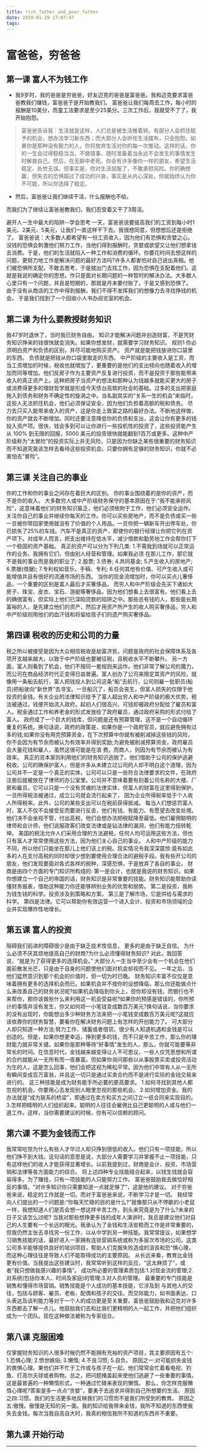 ```yaml
---
title: rich_father_and_poor_father
date: 2020-01-29 17:07:47
tags:
---
```

# 富爸爸，穷爸爸
## 第一课 富人不为钱工作
* 我9岁时，我的爸爸是穷爸爸，好友迈克的爸爸是富爸爸。我和迈克要求富爸爸教我们赚钱，富爸爸于是开始教我们。
    富爸爸让我们每周去工作，每小时的报酬是10美分，而童工法要求是至少25美分。三次工作后，我就受不了了，我开始抱怨。
> 富爸爸告诉我：生活就是这样，人们总是被生活推着转。有部分人会抓住赋予的机会，想办法学习新东西；而大部分人会听任生活摆布，只会抱怨。如果你是那种没有毅力的人，你将放弃生活对你的每一次推动。这样的话，你的一生会过得稳稳当当，不做错事、随时准备着当永远不会发生的事情发生时解救自己，然后，在无聊中老死。你会有许多像你一样的朋友，希望生活稳定、处世无误。但事实是，你对生活屈服了，不敢承担风险。你的确想赢，但失去的恐惧超过了成功的兴奋，事实是从内心深处，你就始终认为你不可能，所以你选择了稳定。
* 然后，富爸爸让我们继续干活，什么报酬也不给。


而我们为了继续让富爸爸教我们，我们忍受着又干了3周活。

避开人一生中最大的陷阱--学会思考
一天，富爸爸说要提高我们的工资到每小时1美元、2美元、5美元，让我们一直这样干下去。我很想同意，但想想后还是拒绝了。
富爸爸说：大多数人都希望有一份工资收入，因为他们有恐惧和贪婪之心。没钱的恐惧会刺激他们努力工作，当他们得到报酬时，贪婪或欲望又让他们想拿钱去消费。于是，他们的生活就陷入一种工作和消费的循环。你要花时间去想这样的问题，更努力地工作是解决问题的最好方法吗?许多人都害怕对自己说出真相。他们被恐惧所支配，不敢去思考，于是就出门去找工作，因为恐惧在支配着他们。这就是我说的确定你的思想。作只是面对长期问题的一种暂时的解决办法。大多数人心里只有一个问题，并且是短期的，那就是月末要付账了，于是又感到恐惧了。
由于没有从商店的工作中得到报酬，我们不得不发挥我们的想像力去寻找挣钱的机会。
于是我们找到了一个回收小人书办阅览室的机会。


## 第二课 为什么要教授财务知识
我47岁时退休了，当时我已财务自由。
知识才能解决问题并创造财富，不是凭财务知识挣来的钱很快就会消失。如果你想发财，就需要学习财务知识。
规则1 你必须明白资产和负债的区别，并尽可能地购买资产。
资产就是能把钱放进你口袋里的东西。
负债就是把钱从你口袋里取走的东西。
中产阶级的主要收入是工资，而当工资增加的时候，税收也就增加了，更重要的是他们的支出倾向也随着收入的增加而同等增加。他们反房子作为主要资产反复进行投资，而不是投资于那些能带来收入的真正资产上。这种把房子当资产的想法和那种认为钱越多就能买更大的房子或消费得更多的理财哲学就是形成今天债台高筑的社会的基础。过多的支出把家庭拖入到债务和财务不确定性的旋涡之中。当名副其实的“关系一生的机会”来临时，这些人无法抓住机会，他们必须保证安全，因为他们负担着高额的税和债务。
尽力去只买入能带来收入的资产，这是你走上致富之路的最好办法。不断地这样做，你的资产就会不断增加。同时还要注意降低你的负债和支出，这会让你有更多的钱投入资产项。很快，钱会多到可以让你进行一些投机性的投资了，这些投资能产生从 100% 到无限的回报，5000 美元的投资很快就能翻到1百万或更多。这种中产阶级称为“太冒险”的投资实际上并无风险，只是因为你缺乏某些很重要的财务知识而不知道究竟该怎样去看待这些投资机会。只要你拥有足够的财务知识，你就不必害怕去“冒险”。

## 第三课 关注自己的事业
你的工作和你的事业之间存在着巨大的区别。
你的事业围绕着的是你的资产，而不是你的收入。
大多数穷人或中产阶级财务保守的基本原因在于:“我不能承担风险”，这意味着他们的财务知识匾乏，他们必须依附于工作，他们必须安全运作。
关注你自己的事业并继续你每天的工作。你可以买些房地产，而不是负债或买一些一旦被你带回家使用就没有了价值的个人用品。一旦你把一辆新车开出停车处，你已损失了25%的车钱。汽车不是真正的资产，即使你的银行经理让你把它列在资产项下。对成年人而言，把支出维持在低水平，减少借款和勤劳地工作会帮你打下一个稳固的资产基础。
真正的资产可以分为下列几类:
1.不需我到场就可以正常运作的业务。我拥有它们，但由别人经营和管理。如果我必须 在那儿工作，那它就不是我的事业而是我的职业了;
2.股票;
3.债券;
4.共同基金;
5.产生收入的房地产;
6.票据(借据);
7.专利权如音乐、手稿、专利; 8.任何其他有价值、可产生收入或可能增值并且有很好的流通市场的东西。
当你的现金流增加时，你可以买点儿奢侈品，一个重要的区别是富人最后才买奢侈品， 而穷人和中产阶级会先买下诸如大房子、珠宝、皮衣、宝石、游艇等奢侈品，因为他们想看上去很富有。他们看上去的确很富有，但实际上他们已深陷贷款的陷阱之中。那些总有钱的人，那些能长期富裕的人，是先建立他们的资产，然后才用资产所产生的收人购买奢侈品，穷人和中产阶级则用他们的血汗钱和将留给孩子们的遗产购买奢侈品。

## 第四课 税收的历史和公司的力量
税之所以被接受是因为大众相信税收是劫富济贫。问题是政府的社会保障体系及各项开支越来越大，以致于中产阶级也要被征税，且税收水平不断攀升。
另一方面，富人则看到了机会，他们不按同一套规则来运作。他们非常了解公司的魔力，而公司在商品经济时代正变得日益普遍。富人创办了公司来限定其资产的风险，就像用一条船去航行，富人把钱投人到公司这条“船”去航行，公司则雇一批职员(船员)把船驶向“新世界”去寻宝。一旦船沉了，船员会丧生，但富人损失的仅限于他投资的金钱。有关企业的法律知识给予了富人超出穷人和中产阶级的极大优势。税法被通过，钱便开始流入政府。起初人们很高兴，可钱却被政府分配给了雇员和富人。税金通过工作和养老金的形式发放给了政府雇员，通过政府采购的形式付给了富人。
政府成了一个巨大的钱库，但问题是还有预算管理，这不是一个自动循环重复的系统。换句话说，政府的政策是，如果你是一个政府官员，就应避免拥有过多的钱;如果你没有用完预算资金，在下次预算中你就有被削减掉这些钱的风险，你不会因为有节余而被认为有效率并得到奖励;为避免被削减预算资金，政府雇员会大量花钱和雇人，虽然这很可能是在浪 费。而商人，则因为有节余而被认为有效率。
真正的资本家则利用他们的财务知识逃脱了。他们借助于公司的保护逃避税收。公司的确保护富人，但是许多从未建立过公司的人却不明白这个道理，因为公司并不一定是一个真正的实体，公司可以只是一些符合法律要求的文件，在政府注册后就被放在了律师的办公室里。公司并不意味着要有刻着公司名称的大楼、厂房和雇员，它可以只是一个没有灵魂的法律实体，但富人的财富在这里得到保护。一旦所得税法被通过，成立公司就会流行起来了， 因为企业所得税率低于个人收人所得税率。此外，公司的某些支出可以在税前获得抵减。
每当人们想惩罚富人时，富人不仅不会接受反而要进行反击，他们有钱、有能力、有愿望去改变处境。他们决不会坐视不管，付出高税，他们会想办法把税赋降至最低。他们雇佣聪明的律师和会计师，他们说服政客们改变法律或是钻法律的漏洞，他们有能力扭转乾坤。 美国的税法允许人们采用合理的方法避税，任何人均可运用这些方法，但也只有富人才常常使用这些方法，因为他们关心自己的事业。
人和中产阶级的能力不同，所以他们只能坐在那儿上他们该上的税。现实情况令我深深震惊:竟有如此多的人在支付高税的同时却很少想到要使用合理合法的避税手段。我有些开公司的朋友，他们发现要面对各式各样的税种，深感恐惧，于是放弃了各自的事业。
财商是由四个方面的专门知识所构成的:
第一是会计，也就是我说的财务知识。如果你想建立一个自己的帝国的话，财务知识是非常重要的技能。财务知识能帮助你读懂财务报表，借助这种能力你还能够辨别业务的优势和弱势。
第二是投资，我称为钱生钱的科学。投资涉及到策略和方案。
第三是了解市场，它是供给与需求的科学。
第四是法律。它可以帮助你有效运营一个进入会计、投资和市场领域的企业并实现爆炸性地增长。


## 第五课 富人的投资
阻碍我们前进的障碍很少是由于缺乏技术性信息， 更多的是由于缺乏自信。
为什么必须不厌其烦地提高自己的财商?为什么必须懂得财务知识? 对此，我回答说，“就是为了获得更多的选择机会。”
大部分人一生当中至少会有一个机会在他们面前散发光芒，只是由于自身的问题使他们面对机会却视而不见。 一年之后，当他们猛然意识到那个机会的价值时，但一切为时已晚。
财务知识丰富不仅仅是意味着拥有更多的选择机会而已。如果机会并不按你的设想降临，那么你还能做点什么来改善自己的财务状况呢?如果机会降临到你头上，但你却没有钱，而银行也不来帮你，那你该做些什么来利用这一机会受益呢?如果你的预感是错误的，你所预计的事情并没有发生，你又如何将一小笔钱变成数百万美元?换句话说，当你要求的没有出现时，你能想出多少种财务方法来把一小笔钱变成数百万美元呢?这就应该依靠你的财务智慧，要看你在解决财务问题上有怎样的开创能力了。
可大部分人却只知道一种方法:努力工作、储蓄或者借贷。很少有人知道机遇和金钱是可以创造的。但是，如果你想更幸运，挣到更多的钱，而不只是辛苦工作，那么你的理财能力就非常关键。如果你是那种等待“好事情”发生的人，那么，你就可能要等非常长的时间。在信息时代，金钱越来越变得让人不可思议，一些人仅凭思想和所谓的合约就能从一无所有而一夜暴富。但如果你询问那些以从事股票买卖或投资活动为生的人，这是怎么回事，他们会把这视为稀松平常。因为他们中常有人从一无所有瞬间变成百万富翁，并且这一切只是通过买卖合约而不是进行实际的金钱交易来进行的。
这三种技能是成为财务能手所必要的更高要求。
1.如何寻找到其他人都忽视的机会。你要用心去发现别人眼里忽视的那些机会。
2.如何增加资金。我的办法就是“成为联系的桥梁”，即通过在卖方和买方之间订立一纸合同来实现目的。
3.怎样把精明的人们组织起来。聪明的人往往会雇佣比自己更聪明的人或与他们一道工作。这样，当你需要建议的时候，你有可以信赖的顾问。

## 第六课 不要为金钱而工作
我常常吃惊为什么有些人才华过人却只挣到很低的收入。他们只有一项技能，所以他们挣不到大钱。这句话的意思是说，大部分人需要学习并掌握不止一项技能，只有这样他们的收人才能获得显著增长。以前我提到过，财商是会计、投资、市场营销和法律等各方面能力的综合。 将上述四种专业技能结合起来，以钱生钱就会容易得多。为了赚钱，只有一项技能的人只能努力工作。
富爸爸鼓励我去做恰好相反的事情。“对许多知识你只需要知道一点就足够了”，这是他的建议。
对于穷爸爸来说，稳定的工作就是一切。而对于富爸爸来说，不断学习才是一切。
我经常向人们提出的一个问题是:“你每天忙碌的目的是什么?”就像那只从不停歇的小老鼠一样，我想知道人们是否会想一想这样辛苦工作，到头来究竟是为了什么?未来的日子又该怎么过呢?
当我对那些想挣更多钱的成年人演讲时，我总是建议他们对自己的人生要有一个长远的眼光。我承认为了金钱和生活安稳而工作是非常重要的，但我仍然主张去寻找另一份工作，以从中学到另一种技能。我常常提议，如果想学习销售技能的话，最好进入一家拥有连锁营销系统或称为多层次市场的公司。这类公司多半能够提供良好的培训项目，帮助人们克服失败造成的沮丧和恐“惧心理，而这种心理往往是导致人们不能取得成功的主要原因。
从长远来看，教育比金钱更有价值。当我提出这些建议时，我常常听到这样的反应，“这太麻烦了”，或者“我只想做我感兴趣的事情”。
成功所必要的管理素质包括:1.对现金流的管理;2.对系统(包括你本人、时间及家庭)的管理;3.对人员的管理。 最重要的专门技能是销售和懂得市场营销。销售技能是个人成功的基本技能，它涉及到
与其他人的交往，包括与顾客、雇员、老板、配偶和孩子的交往。而交际能力，如书面表达、口头表达及谈判能力等对于一个人的成功更是至关重要。富爸爸鼓励我和迈克对许多东西都去了解一点儿。他鼓励我们去和比我们更精明的人一起工作，并把他们组织成为一个团队。现在这种做法被称为专家组合。

## 第八课 克服困难
仅掌握财务知识的人很多时候仍然不能拥有充裕的资产项目，其主要原因有五个:
1.恐惧心理;
2.愤世嫉俗;
3.懒惰;
4.不良习惯;
5.自负。
原因之一:对可能损失金钱的畏惧心理。果他们并不忙于工作或与孩子在一起，他们常常会忙着看电视、钓鱼、打高尔夫球或者购物。总之，把问题掩盖起来使他们逃避了一些重要的事情。这是最普遍的一种懒惰形式，一种通过忙碌来表现的懒惰。
那么，你怎样克服懒惰心理呢?答案是多一点点“贪婪”，要勇于去追求并得到自己所想要的生活。
原因之四:习惯。我们的生活更多地反映我们的习惯而不是我们所受到的教育。
原因之五:傲慢。傲慢是无知的另一面。我的知识给我带来金钱，我所不知道的东西使我失去金钱。每次当我自高自大时，我真的相信我所不知道的东西并不重要。

## 第九课 开始行动

---

